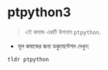 # ptpython3

> এই কমান্ড একটি উপনাম `ptpython`.

- মূল কমান্ডের জন্য ডকুমেন্টেশন দেখুন:

`tldr ptpython`
